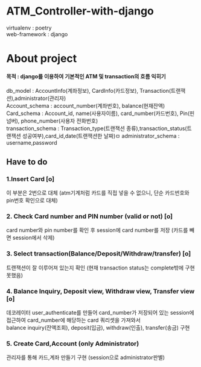 # ATM_Controller-with-django

virtualenv : poetry\
web-framework : django


# About project
#### 목적 : django를 이용하여 기본적인 ATM 및 transaction의 흐름 익히기

db_model : AccountInfo(계좌정보), CardInfo(카드정보), Transaction(트랜잭션),administrator(관리자)\
Account_schema : account_number(계좌번호), balance(현재잔액)\
Card_schema : Account_id, name(사용자이름), card_number(카드번호), Pin(핀넘버), phone_number(사용자 전화번호)\
transaction_schema : Transaction_type(트랜잭션 종류),transaction_status(트랜잭션 성공여부),card_id,date(트랜잭션한 날짜)ㅁ
administrator_schema : username,password
## Have to do 
### 1.Insert Card [o] 
이 부분은 2번으로 대체 (atm기계처럼 카드를 직접 넣을 수 없으니, 단순 카드번호와 pin번호 확인으로 대체)
### 2. Check Card number and PIN number (valid or not) [o]
card number와 pin number를 확인 후 session에 card number를 저장 (카드를 빼면 session에서 삭제)
### 3. Select transaction(Balance/Deposit/Withdraw/transfer) [o] 
트랜잭션이 잘 이루어져 있는지 확인 (현재 transaction status는 complete밖에 구현 못했음)
### 4. Balance Inquiry, Deposit view, Withdraw view, Transfer view [o]
데코레이터 user_authenticate를 만들어 card_number가 저장되어 있는 session에 접근하여 card_number에 해당하는 card 쿼리셋을 가져와서\
balance inquiry(잔액조회), deposit(입금), withdraw(인출), transfer(송금) 구현
### 5. Create Card,Account (only Administrator)
관리자를 통해 카드,계좌 만들기 구현 (session으로 administrator판별)














